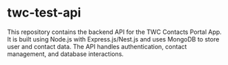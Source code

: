 # twc-test-api
This repository contains the backend API for the TWC Contacts Portal App. It is built using Node.js with Express.js/Nest.js and uses MongoDB to store user and contact data. The API handles authentication, contact management, and database interactions.
